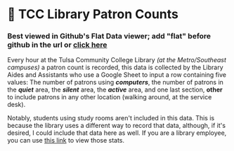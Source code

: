 # 👋 TCC Library Patron Counts

### Best viewed in Github's Flat Data viewer; add "flat" before github in the url or [click here](https://flatgithub.com/syarb/TCC-Patron-Counts)

Every hour at the Tulsa Community College Library *(at the Metro/Southeast campuses)* a patron count is recorded, this data is collected by the Library Aides and Assistants who use a Google Sheet to input a row containing five values: The number of patrons using ***computers***, the number of patrons in the ***quiet*** area, the ***silent*** area, the ***active*** area, and one last section, **other** to include patrons in any other location (walking around, at the service desk).

Notably, students using study rooms aren't included in this data. This is because the library uses a different way to record that data, although, if it's desired, I could include that data here as well. If you are a library employee, you can use [this link](https://libcal.library.tulsacc.edu/admin/spaces/stats) to view those stats.
